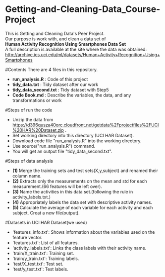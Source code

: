 Getting-and-Cleaning-Data_Course-Project
========================================
This is Getting and Cleaning Data's Peer Project.<br>
Our purpose is work with, and clean a data set of <br>
**Human Activity Recognition Using Smartphones Data Set**<br>
A full description is available at the site where the data was obtained: 
http://archive.ics.uci.edu/ml/datasets/Human+Activity+Recognition+Using+Smartphones 

#Contents
There are 4 files in this repository.<br>
* **run_analysis.R** : Code of this project
* **tidy_data.txt** : Tidy dataset after our work
* **tidy_data_second.txt** : Tidy dataset with Step5
* **Code Book.md** : Describe the variables, the data, and any transformations or work

#Steps of run the code
* Unzip the data from https://d396qusza40orc.cloudfront.net/getdata%2Fprojectfiles%2FUCI%20HAR%20Dataset.zip .
* Set working directory into this directory (UCI HAR Dataset).
* Download code file "run_analysis.R" into the working directory.
* Use source("run_analysis.R") command.
* You will get an output file "tidy_data_second.txt".

#Steps of data analysis
* **(1)** Merge the training sets and test sets(X,y,subject) and renamed their column name.
* **(2)** Extracts only the measurements on the mean and std for each measurement.(66 features will be left over).
* **(3)** Name the activities in this data set.(following the rule in activity_labels.txt.)
* **(4)** Appropriately labels the data set with descriptive activity names.
* **(5)** Calculate the average of each variable for each activity and each subject. Creat a new file(output).

#Datasets in UCI HAR Dataset(we used)
- 'features_info.txt': Shows information about the variables used on the feature vector.
- 'features.txt': List of all features.
- 'activity_labels.txt': Links the class labels with their activity name.
- 'train/X_train.txt': Training set.
- 'train/y_train.txt': Training labels.
- 'test/X_test.txt': Test set.
- 'test/y_test.txt': Test labels.
